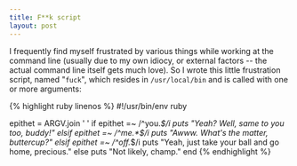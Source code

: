 ```yaml
---
title: F**k script
layout: post
---
```

I frequently find myself frustrated by various things while working at the command line (usually due to my own idiocy, or external factors -- the actual command line itself gets much love). So I wrote this little frustration script, named "<code>fuck</code>", which resides in <code>/usr/local/bin</code> and is called with one or more arguments:

{% highlight ruby linenos %}
#!/usr/bin/env ruby

epithet = ARGV.join ' '
if epithet =~ /^you.*$/i
  puts "Yeah? Well, same to you too, buddy!"
elsif epithet =~ /^me.*$/i
  puts "Awww. What's the matter, buttercup?"
elsif epithet =~ /^off.*$/i
  puts "Yeah, just take your ball and go home, precious."
else
  puts "Not likely, champ."
end
{% endhighlight %}
